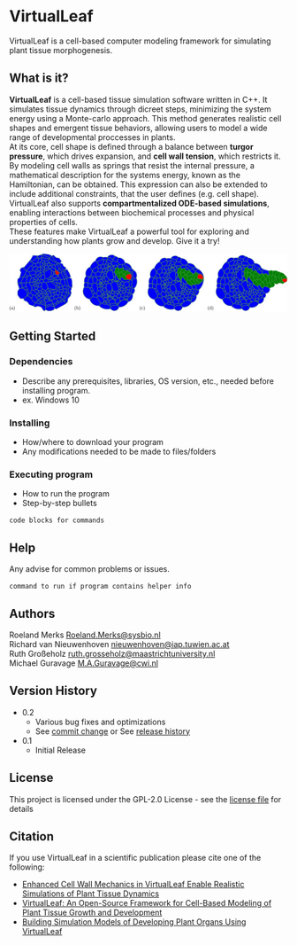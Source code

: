 # VirtualLeaf

VirtualLeaf is a cell-based computer modeling framework for simulating plant tissue morphogenesis.

## What is it?

**VirtualLeaf** is a cell-based tissue simulation software written in C++. It simulates tissue dynamics through dicreet steps, minimizing the system energy using a Monte-carlo approach. This method generates realistic cell shapes and emergent tissue behaviors, allowing users to model a wide range of developmental proccesses in plants.  
At its core, cell shape is defined through a balance between **turgor pressure**, which drives expansion, and **cell wall tension**, which restricts it. By modeling cell walls as springs that resist the internal pressure, a mathematical description for the systems energy, known as the Hamiltonian, can be obtained. This expression can also be extended to include additional constraints, that the user defines (e.g. cell shape).  
VirtualLeaf also supports **compartmentalized ODE-based simulations**, enabling interactions between biochemical processes and physical properties of cells.  
These features make VirtualLeaf a powerful tool for exploring and understanding how plants grow and develop. Give it a try! 

    
![Alt text](/img/RootEmergence.jpg?raw=true "Optional Title")
## Getting Started

### Dependencies

* Describe any prerequisites, libraries, OS version, etc., needed before installing program.
* ex. Windows 10

### Installing

* How/where to download your program
* Any modifications needed to be made to files/folders

### Executing program

* How to run the program
* Step-by-step bullets
```
code blocks for commands
```

## Help

Any advise for common problems or issues.
```
command to run if program contains helper info
```

## Authors

Roeland Merks <Roeland.Merks@sysbio.nl>  
Richard van Nieuwenhoven <nieuwenhoven@iap.tuwien.ac.at>  
Ruth Großeholz <ruth.grosseholz@maastrichtuniversity.nl>  
Michael Guravage <M.A.Guravage@cwi.nl>  

## Version History

* 0.2
    * Various bug fixes and optimizations
    * See [commit change]() or See [release history]()
* 0.1
    * Initial Release

## License

This project is licensed under the GPL-2.0 License - see the [license file](./COPYING) for details

## Citation

If you use VirtualLeaf in a scientific publication please cite one of the following:  
-  [Enhanced Cell Wall Mechanics in VirtualLeaf Enable Realistic Simulations of Plant Tissue Dynamics](https://doi.org/10.1101/2024.08.01.605200)
-  [VirtualLeaf: An Open-Source Framework for Cell-Based Modeling of Plant Tissue Growth and Development](https://doi.org/10.1104/pp.110.167619)
-  [Building Simulation Models of Developing Plant Organs Using VirtualLeaf](https://doi.org/10.1007/978-1-62703-221-6_23)

